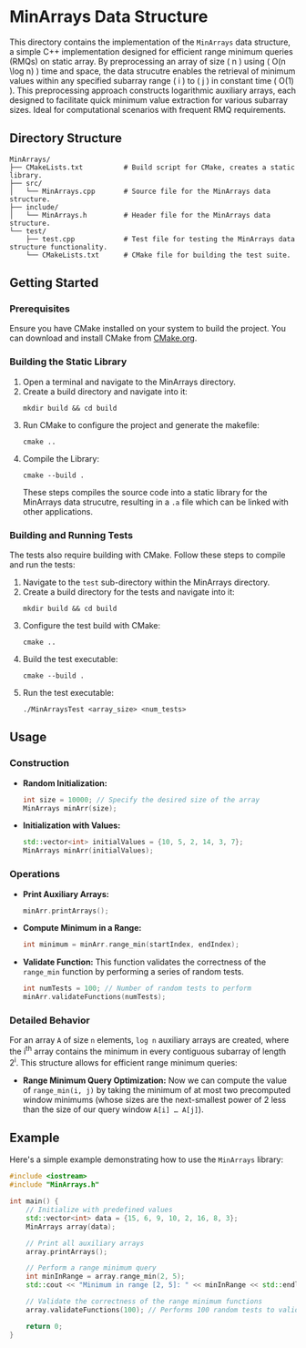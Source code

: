 # MinArrays Data Structure

This directory contains the implementation of the `MinArrays` data structure, a simple C++ implementation designed for efficient range minimum queries (RMQs) on static array. By preprocessing an array of size \( n \) using \( O(n \log n) \) time and space, the data strucutre enables the retrieval of minimum values within any specified subarray range \( i \) to \( j \) in constant time \( O(1) \). This preprocessing approach constructs logarithmic auxiliary arrays, each designed to facilitate quick minimum value extraction for various subarray sizes. Ideal for computational scenarios with frequent RMQ requirements.

## Directory Structure

```
MinArrays/
├── CMakeLists.txt          # Build script for CMake, creates a static library.
├── src/
│   └── MinArrays.cpp       # Source file for the MinArrays data structure.
├── include/
│   └── MinArrays.h         # Header file for the MinArrays data structure.
└── test/ 
    ├── test.cpp            # Test file for testing the MinArrays data structure functionality.
    └── CMakeLists.txt      # CMake file for building the test suite.
```

## Getting Started

### Prerequisites

Ensure you have CMake installed on your system to build the project. You can download and install CMake from [CMake.org](https://cmake.org/download/).

### Building the Static Library

1. Open a terminal and navigate to the MinArrays directory.
2. Create a build directory and navigate into it:
   ```
   mkdir build && cd build
   ```
3. Run CMake to configure the project and generate the makefile:
   ```
   cmake ..
   ```
4. Compile the Library:
   ```
   cmake --build .
   ```
   These steps compiles the source code into a static library for the MinArrays data strucutre, resulting in a `.a` file which can be linked with other applications.

### Building and Running Tests

The tests also require building with CMake. Follow these steps to compile and run the tests:

1. Navigate to the `test` sub-directory within the MinArrays directory.
2. Create a build directory for the tests and navigate into it:
   ```
   mkdir build && cd build
   ```
3. Configure the test build with CMake:
   ```
   cmake ..
   ```
4. Build the test executable:
   ```
   cmake --build .
   ```
5. Run the test executable:
   ```
   ./MinArraysTest <array_size> <num_tests>
   ```

## Usage

### Construction

- **Random Initialization:**

  ```cpp
  int size = 10000; // Specify the desired size of the array
  MinArrays minArr(size);
  ```

- **Initialization with Values:**

  ```cpp
  std::vector<int> initialValues = {10, 5, 2, 14, 3, 7};
  MinArrays minArr(initialValues);
  ```

### Operations

- **Print Auxiliary Arrays:**

  ```cpp
  minArr.printArrays();
  ```

- **Compute Minimum in a Range:**

  ```cpp
  int minimum = minArr.range_min(startIndex, endIndex);
  ```

- **Validate Function:**
  This function validates the correctness of the `range_min` function by performing a series of random tests.
  ```cpp
  int numTests = 100; // Number of random tests to perform
  minArr.validateFunctions(numTests);
  ```

### Detailed Behavior

For an array `A` of size `n` elements, `log n` auxiliary arrays are created, where the i<sup>th</sup> array contains the minimum in every contiguous subarray of length 2<sup>i</sup>. This structure allows for efficient range minimum queries:

- **Range Minimum Query Optimization:** Now we can compute the value of `range_min(i, j)` by taking the minimum of at most two precomputed window minimums (whose sizes are the next-smallest power of 2 less than the size of our query window `A[i] … A[j]`).

## Example

Here's a simple example demonstrating how to use the `MinArrays` library:

```cpp
#include <iostream>
#include "MinArrays.h"

int main() {
    // Initialize with predefined values
    std::vector<int> data = {15, 6, 9, 10, 2, 16, 8, 3};
    MinArrays array(data);

    // Print all auxiliary arrays
    array.printArrays();

    // Perform a range minimum query
    int minInRange = array.range_min(2, 5);
    std::cout << "Minimum in range [2, 5]: " << minInRange << std::endl;

    // Validate the correctness of the range minimum functions
    array.validateFunctions(100); // Performs 100 random tests to validate

    return 0;
}

```
